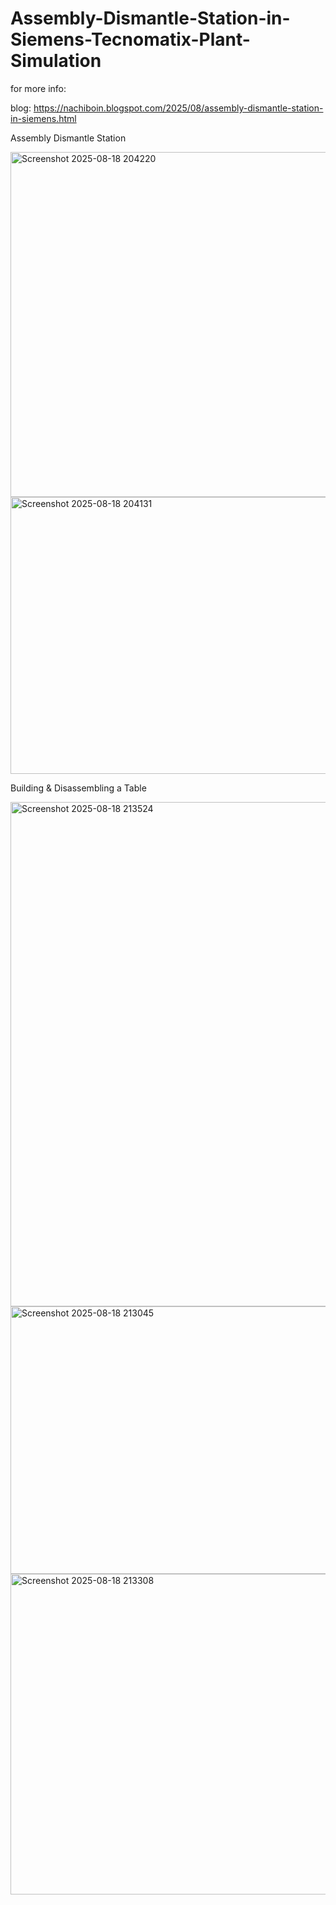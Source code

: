 # Assembly-Dismantle-Station-in-Siemens-Tecnomatix-Plant-Simulation

for more info:

blog: https://nachiboin.blogspot.com/2025/08/assembly-dismantle-station-in-siemens.html

Assembly Dismantle Station
 
<img width="1647" height="552" alt="Screenshot 2025-08-18 204220" src="https://github.com/user-attachments/assets/7516f2de-1c01-4f56-b436-81410efa41b1" />

<img width="637" height="443" alt="Screenshot 2025-08-18 204131" src="https://github.com/user-attachments/assets/e87e3150-446f-439c-a67b-04c23075a4c7" />

Building & Disassembling a Table

<img width="1918" height="807" alt="Screenshot 2025-08-18 213524" src="https://github.com/user-attachments/assets/034fba7b-a476-409d-b009-5768be9de615" />

<img width="1063" height="428" alt="Screenshot 2025-08-18 213045" src="https://github.com/user-attachments/assets/98ab4065-7dac-41cf-8158-bf3c568ceaba" />

<img width="985" height="513" alt="Screenshot 2025-08-18 213308" src="https://github.com/user-attachments/assets/400f89bb-7476-4124-85d7-4796b3d08c0f" />

